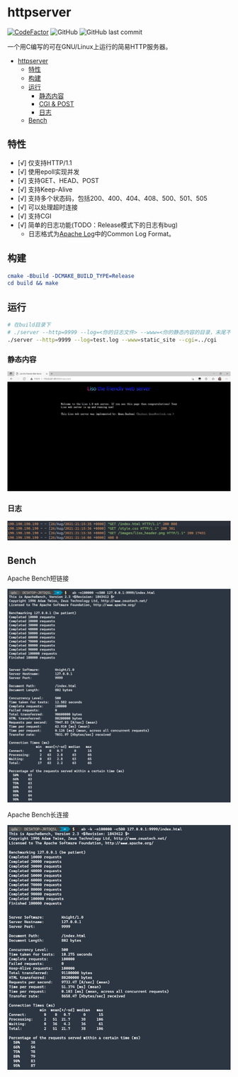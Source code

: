 # httpserver
[![CodeFactor](https://www.codefactor.io/repository/github/qdslovelife/httpserver/badge)](https://www.codefactor.io/repository/github/qdslovelife/httpserver)
![GitHub](https://img.shields.io/github/license/qdslovelife/httpserver)
![GitHub last commit](https://img.shields.io/github/last-commit/qdslovelife/httpserver)

一个用C编写的可在GNU/Linux上运行的简易HTTP服务器。

- [httpserver](#httpserver)
  - [特性](#特性)
  - [构建](#构建)
  - [运行](#运行)
    - [静态内容](#静态内容)
    - [CGI & POST](#cgi--post)
    - [日志](#日志)
  - [Bench](#bench)

## 特性

- [√] 仅支持HTTP/1.1
- [√] 使用epoll实现并发
- [√] 支持GET、HEAD、POST
- [√] 支持Keep-Alive
- [√] 支持多个状态码，包括200、400、404、408、500、501、505
- [√] 可以处理超时连接
- [√] 支持CGI
- [√] 简单的日志功能(TODO：Release模式下的日志有bug)
  - 日志格式为[Apache Log](https://httpd.apache.org/docs/2.4/logs.html)中的Common Log Format。

## 构建

``` cmake
cmake -Bbuild -DCMAKE_BUILD_TYPE=Release
cd build && make
```

## 运行

``` bash
# 在build目录下
# ./server --http=9999 --log=<你的日志文件> --www=<你的静态内容的目录，末尾不加/> --cgi=<cgi目录，末尾不加/>
./server --http=9999 --log=test.log --www=static_site --cgi=../cgi
```

### 静态内容

![运行截图](./image/运行截图.png)

### 日志

![日志截图](./image/日志截图.png)

## Bench

Apache Bench短链接

![](./image/ab短连接.png)

Apache Bench长连接

![](./image/ab长连接.png)
